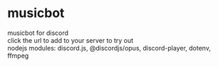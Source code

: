 # musicbot
musicbot for discord
<br /> click the url to add to your server to try out
<br /> nodejs modules: discord.js, @discordjs/opus, discord-player, dotenv, ffmpeg
